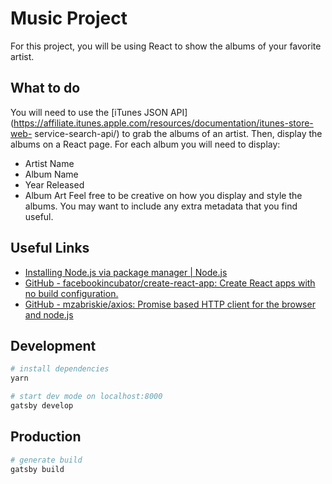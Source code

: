 # Music Project

For this project, you will be using React to show the albums of your favorite
artist.

## What to do

You will need to use the [iTunes JSON
API](https://affiliate.itunes.apple.com/resources/documentation/itunes-store-web-
service-search-api/) to grab the albums of an artist.
Then, display the albums on a React page. For each album you will need to display:

- Artist Name
- Album Name
- Year Released
- Album Art
  Feel free to be creative on how you display and style the albums. You may want to
  include any extra metadata that you find useful.

## Useful Links

- [Installing Node.js via package manager |
  Node.js](https://nodejs.org/en/download/package-manager)
- [GitHub - facebookincubator/create-react-app: Create React apps with no build
  configuration.](https://github.com/facebookincubator/create-react-app)
- [GitHub - mzabriskie/axios: Promise based HTTP client for the browser and
  node.js](https://github.com/mzabriskie/axios)

## Development

```bash
# install dependencies
yarn
```

```bash
# start dev mode on localhost:8000
gatsby develop
```

## Production

```bash
# generate build
gatsby build
```
